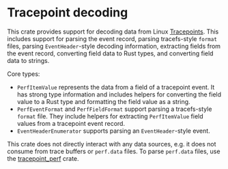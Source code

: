 # Tracepoint decoding

This crate provides support for decoding data from Linux
[Tracepoints](https://www.kernel.org/doc/html/latest/trace/tracepoints.html). This includes
support for parsing the event record, parsing tracefs-style `format` files, parsing `EventHeader`-style decoding information, extracting fields from the event record, converting field data to Rust types, and converting field data to strings.

Core types:

- `PerfItemValue` represents the data from a field of a tracepoint event. It has strong type
  information and includes helpers for converting the field value to a Rust type and formatting
  the field value as a string.
- `PerfEventFormat` and `PerfFieldFormat` support parsing a tracefs-style `format` file. They
  include helpers for extracting `PerfItemValue` field values from a tracepoint event record.
- `EventHeaderEnumerator` supports parsing an `EventHeader`-style event.

This crate does not directly interact with any data sources, e.g. it does not consume from
trace buffers or `perf.data` files. To parse `perf.data` files, use the
[tracepoint_perf](../tracepoint_perf) crate.
